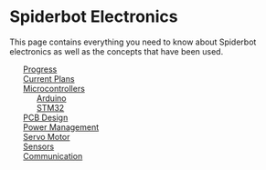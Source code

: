 # Spiderbot Electronics

This page contains everything you need to know about Spiderbot electronics as well as the concepts that have been used.

<style>
    ul {
        list-style: none;
    }
</style>

* [Progress](/electronics/docs/progress.md)
* [Current Plans]()
* [Microcontrollers]()
    * [Arduino]()
    * [STM32]()
* [PCB Design]()
* [Power Management]()
* [Servo Motor]()
* [Sensors]()
* [Communication]()